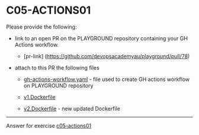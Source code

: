 # C05-ACTIONS01

Please provide the following:

- link to an open PR on the PLAYGROUND repository containing your GH Actions workflow.

  - [pr-link] (<https://github.com/devopsacademyau/playground/pull/78>)

- attach to this PR the following files

  - [gh-actions-workflow.yaml](https://github.com/devopsacademyau/playground/blob/master/.github/workflows/nims-actions02.yaml) - file used to create GH actions workflow on PLAYGROUND repository
  - [v1.Dockerfile](https://github.com/devopsacademyau/playground/blob/master/nimmi89/c05-actions02/Dockerfile)

  - [v2.Dockerfile](https://github.com/devopsacademyau/playground/blob/nimmi89/c05-actions02/nimmi89/c05-actions02/Dockerfile) - new updated Dockerfile

--------------------------------------------------------------------------------

Answer for exercise [c05-actions01](https://github.com/devopsacademyau/academy/blob/b5dbe6a3266facbde88e657573d1fa946150b51f/classes/05class/exercises/c05-actions02/README.md)
